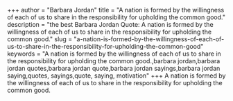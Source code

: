 +++
author = "Barbara Jordan"
title = "A nation is formed by the willingness of each of us to share in the responsibility for upholding the common good."
description = "the best Barbara Jordan Quote: A nation is formed by the willingness of each of us to share in the responsibility for upholding the common good."
slug = "a-nation-is-formed-by-the-willingness-of-each-of-us-to-share-in-the-responsibility-for-upholding-the-common-good"
keywords = "A nation is formed by the willingness of each of us to share in the responsibility for upholding the common good.,barbara jordan,barbara jordan quotes,barbara jordan quote,barbara jordan sayings,barbara jordan saying,quotes, sayings,quote, saying, motivation"
+++
A nation is formed by the willingness of each of us to share in the responsibility for upholding the common good.
